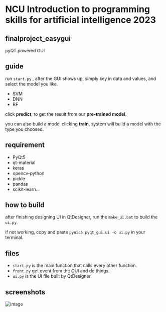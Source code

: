 # NCU Introduction to programming skills for artificial intelligence 2023

## finalproject_easygui
pyQT powered GUI

## guide
run ```start.py``` , after the GUI shows up, simply key in data and values, and select the model you like.

* SVM
* DNN
* RF

click **predict**, to get the result from our **pre-trained model**.

you can also build a model clicking **train**, system will build a model with the type you choosed.

## requirement

* PyQt5
* qt-material
* keras
* opencv-python
* pickle
* pandas
* scikit-learn...

## how to build
after finishing designing UI in QtDesigner, run the ```make_ui.bat``` to build the ```ui.py```.

if not working, copy and paste ```pyuic5 pyqt_gui.ui -o ui.py``` in your terminal.

## files
* ```start.py``` is the main function that calls every other function.
* ```front.py``` get event from the GUI and do things.
* ```ui.py``` is the UI file built by QtDesigner.

## screenshots
![image](https://github.com/mimirinko912/finalproject_easygui/assets/71892273/29b76f0c-b159-4a1c-9565-4926e2f39fda)



